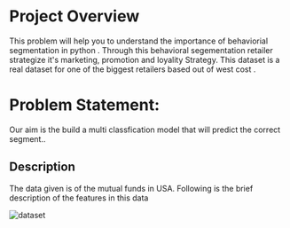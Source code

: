 # Project Overview

This problem will help you to understand the importance of behaviorial segmentation in python . Through this behavioral segementation retailer strategize it's marketing, promotion and loyality Strategy. This dataset is a real dataset for one of the biggest retailers based out of west cost .

# Problem Statement:

Our aim is the build a multi classfication model that will predict the correct segment..


## Description

The data given is of the mutual funds in USA. Following is the brief description of the features in this data

![dataset](https://github.com/shrikantnaidu/GreyAtom-Projects/blob/master/Predict%20the%20Correct%20Segment/images/dataset.png)
